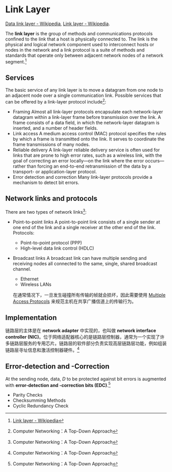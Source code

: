 # Link Layer
[Data link layer - Wikipedia](https://en.wikipedia.org/wiki/Data_link_layer), [Link layer - Wikipedia](https://en.wikipedia.org/wiki/Link_layer).

The **link layer** is the group of methods and communications protocols confined to the link that a host is physically connected to. The link is the physical and logical network component used to interconnect hosts or nodes in the network and a link protocol is a suite of methods and standards that operate only between adjacent network nodes of a network segment.[^wiki]

## Services
The basic service of any link layer is to move a datagram from one node to an adjacent node over a single communication link. Possible services that can be offered by a link-layer protocol include[^topdown]:
- Framing
  Almost all link-layer protocols encapsulate each network-layer datagram within a link-layer frame before transmission over the link. A frame consists of a data field, in which the network-layer datagram is inserted, and a number of header fields.
- Link access
  A medium access control (MAC) protocol specifies the rules by which a frame is transmitted onto the link. It serves to coordinate the frame transmissions of many nodes.
- Reliable delivery
  A link-layer reliable delivery service is often used for links that are prone to high error rates, such as a wireless link, with the goal of correcting an error locally—on the link where the error occurs—rather than forcing an end-to-end retransmission of the data by a transport- or application-layer protocol.
- Error detection and correction
  Many link-layer protocols provide a mechanism to detect bit errors.

## Network links and protocols
There are two types of network links[^topdown]:
- Point-to-point links
  A point-to-point link consists of a single sender at one end of the link and a single receiver at the other end of the link.
  Protocols:
  - Point-to-point protocol (PPP)
  - High-level data link control (HDLC)
- Broadcast links
  A broadcast link  can have multiple sending and receiving nodes all connected to the same, single, shared broadcast channel.
  - Ethernet
  - Wireless LANs

  在通常情况下，一旦发生碰撞所有传输的帧就会损坏，因此需要使用 [Multiple Access Protocols](MAC/README.md) 来规范主机在共享广播信道上的传输行为。

## Implementation
链路层的主体是在 **network adapter** 中实现的，也叫做 **network interface controller (NIC)**。位于网络适配器核心的是链路层控制器，通常为一个实现了许多链路层服务的专用芯片。链路层的软件部分负责实现高层链路层功能，例如组装链路层寻址信息和激活控制器硬件。[^topdown]

## Error-detection and -Correction
At the sending node, data, $D$ to be protected against bit errors is augmented with **error-detection and -correction bits (EDC)**.[^topdown]

- Parity Checks
- Checksumming Methods
- Cyclic Redundancy Check


[^wiki]: [Link layer - Wikipedia](https://en.wikipedia.org/wiki/Link_layer)
[^topdown]: Computer Networking：A Top-Down Approach